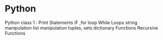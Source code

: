 # Python
Python class 1 : Print Statements
IF ,for loop While Loops
string manipulation
list manipulation
tuples, sets dictionary
Functions
Recursive Functions
